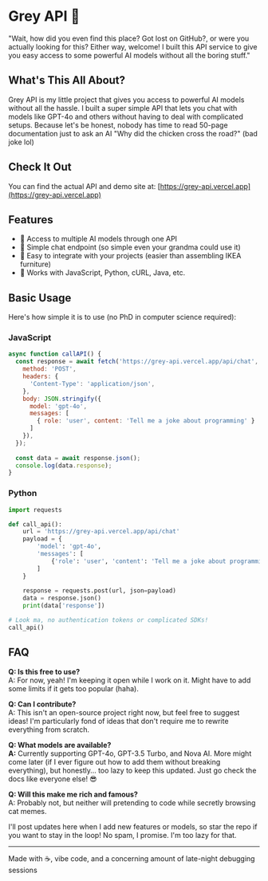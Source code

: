 # Grey API 🤖

"Wait, how did you even find this place? Got lost on GitHub?, or were you actually looking for this? Either way, welcome! I built this API service to give you easy access to some powerful AI models without all the boring stuff."

## What's This All About?

Grey API is my little project that gives you access to powerful AI models without all the hassle. I built a super simple API that lets you chat with models like GPT-4o and others without having to deal with complicated setups. Because let's be honest, nobody has time to read 50-page documentation just to ask an AI "Why did the chicken cross the road?" (bad joke lol)

## Check It Out

You can find the actual API and demo site at: [https://grey-api.vercel.app](https://grey-api.vercel.app)

## Features

- 🧠 Access to multiple AI models through one API
- 💬 Simple chat endpoint (so simple even your grandma could use it)
- 🔌 Easy to integrate with your projects (easier than assembling IKEA furniture)
- 🚀 Works with JavaScript, Python, cURL, Java, etc.

## Basic Usage

Here's how simple it is to use (no PhD in computer science required):

### JavaScript

```javascript
async function callAPI() {
  const response = await fetch('https://grey-api.vercel.app/api/chat', {
    method: 'POST',
    headers: {
      'Content-Type': 'application/json',
    },
    body: JSON.stringify({
      model: 'gpt-4o',
      messages: [
        { role: 'user', content: 'Tell me a joke about programming' }
      ]
    }),
  });
  
  const data = await response.json();
  console.log(data.response);
}
```

### Python

```python
import requests

def call_api():
    url = 'https://grey-api.vercel.app/api/chat'
    payload = {
        'model': 'gpt-4o',
        'messages': [
            {'role': 'user', 'content': 'Tell me a joke about programming'}
        ]
    }
    
    response = requests.post(url, json=payload)
    data = response.json()
    print(data['response'])

# Look ma, no authentication tokens or complicated SDKs!
call_api()
```

## FAQ

**Q: Is this free to use?**  
A: For now, yeah! I'm keeping it open while I work on it. Might have to add some limits if it gets too popular (haha).

**Q: Can I contribute?**  
A: This isn't an open-source project right now, but feel free to suggest ideas! I'm particularly fond of ideas that don't require me to rewrite everything from scratch.

**Q: What models are available?**  
**A:** Currently supporting GPT-4o, GPT-3.5 Turbo, and Nova AI. More might come later (if I ever figure out how to add them without breaking everything), but honestly… too lazy to keep this updated. Just go check the docs like everyone else! 😎

**Q: Will this make me rich and famous?**  
A: Probably not, but neither will pretending to code while secretly browsing cat memes.


I'll post updates here when I add new features or models, so star the repo if you want to stay in the loop! No spam, I promise. I'm too lazy for that.

---

Made with ☕, vibe code, and a concerning amount of late-night debugging sessions
